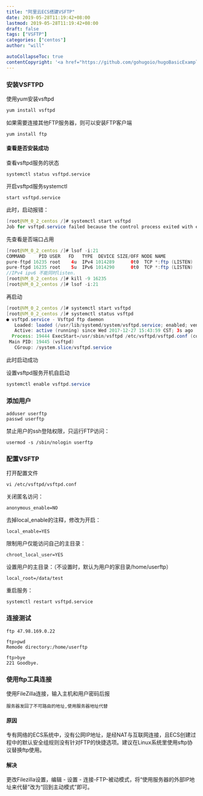 ```yaml
---
title: "阿里云ECS搭建VSFTP"
date: 2019-05-28T11:19:42+08:00
lastmod: 2019-05-28T11:19:42+08:00
draft: false
tags: ["VSFTP"]
categories: ["centos"]
author: "will"

autoCollapseToc: true
contentCopyright: '<a href="https://github.com/gohugoio/hugoBasicExample" rel="noopener" target="_blank">See origin</a>'
---
```




### 安装VSFTPD

使用yum安装vsftpd

```java
yum install vsftpd
```

如果需要连接其他FTP服务器，则可以安装FTP客户端

```
yum install ftp
```



#### 查看是否安装成功

查看vsftpd服务的状态

```
systemctl status vsftpd.service
```

开启vsftpd服务systemctl 

```
start vsftpd.service
```

此时，启动报错：

```java
[root@VM_0_2_centos /]# systemctl start vsftpd
Job for vsftpd.service failed because the control process exited with error code. See "systemctl status vsftpd.service" and "journalctl -xe" for details.
```

先查看是否端口占用

```java
[root@VM_0_2_centos /]# lsof -i:21
COMMAND     PID USER   FD   TYPE  DEVICE SIZE/OFF NODE NAME
pure-ftpd 16235 root    4u  IPv4 1014289      0t0  TCP *:ftp (LISTEN)
pure-ftpd 16235 root    5u  IPv6 1014290      0t0  TCP *:ftp (LISTEN)
//IPv4 ipv6 不能同时listen.
[root@VM_0_2_centos /]# kill -9 16235
[root@VM_0_2_centos /]# lsof -i:21
```

再启动

```java
[root@VM_0_2_centos /]# systemctl start vsftpd
[root@VM_0_2_centos /]# systemctl status vsftpd
● vsftpd.service - Vsftpd ftp daemon
   Loaded: loaded (/usr/lib/systemd/system/vsftpd.service; enabled; vendor preset: disabled)
   Active: active (running) since Wed 2017-12-27 15:43:59 CST; 3s ago
  Process: 19444 ExecStart=/usr/sbin/vsftpd /etc/vsftpd/vsftpd.conf (code=exited, status=0/SUCCESS)
 Main PID: 19445 (vsftpd)
   CGroup: /system.slice/vsftpd.service
```

此时启动成功

设置vsftpd服务开机自启动

```java
systemctl enable vsftpd.service
```



### 添加用户

```
adduser userftp
passwd userftp
```

禁止用户的ssh登陆权限，只运行FTP访问：

```
usermod -s /sbin/nologin userftp
```



### 配置VSFTP

打开配置文件

```
vi /etc/vsftpd/vsftpd.conf
```



关闭匿名访问：



```
anonymous_enable=NO
```

去掉local_enable的注释，修改为开启：



```
local_enable=YES
```

限制用户仅能访问自己的主目录：



```
chroot_local_user=YES
```

设置用户的主目录：（不设置时，默认为用户的家目录/home/userftp）



```
local_root=/data/test
```



重启服务：

```
systemctl restart vsftpd.service
```

### 连接测试



```
ftp 47.98.169.0.22

ftp>pwd
Remode directory:/home/userftp

ftp>bye
221 Goodbye.
```



### 使用ftp工具连接



使用FileZilla连接，输入主机和用户密码后报

```
服务器发回了不可路由的地址,使用服务器地址代替
```

#### 原因

专有网络的ECS系统中，没有公网IP地址，是经NAT与互联网连接，且ECS创建过程中的默认安全组规则没有针对FTP的快捷选项。建议在Linux系统里使用sftp协议替换ftp使用。 



#### 解决

更改Filezilla设置，编辑 - 设置 - 连接-FTP-被动模式，将“使用服务器的外部IP地址来代替”改为“回到主动模式”即可。